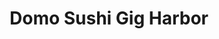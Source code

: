 ---
layout: place
title: "Domo Sushi Gig Harbor"
permalink: /washington/gig-harbor/domo-sushi-gig-harbor.html
stateAbbr: WA
stateName: Washington
cityName: Gig Harbor
seo:
  name: "Domo Sushi Gig Harbor"
  type: Restaurant
  links: https://www.facebook.com/642965925768324/
description: "Domo Sushi Gig Harbor serves delicious sushi in Gig Harbor, Washington. Try fresh Japanese dishes for a great dining experience. "
place_id: ChIJQSsbzsyskVQRGdGH8mgTjbI
photos:
  - name: >-
      places/ChIJQSsbzsyskVQRGdGH8mgTjbI/photos/AeeoHcLghiQDvwI-ZKzZULht9NBfe2hG__1eUNw6QJqnUUYJ-kO6NKoH5_2fw8oexhJrN9FUMfK26ALXHuIYsRhIVfI8H7lTlnrCn3RW0v3R4A06XTskidnN8DSXuS8TAaa1oFfNzKqU_xrBDN4_sDON7nS6KARz05sFzAsd7-i4Ki8e73nW_wgqs7xUSu8NAopkzNwsG8hO-ZfohlttMAU7xXcG8sXY7za3mYwdvy1xYZxru5WJCdbY5-Pq97iyO7xc7MJvzdfugVua4bYNGUAuiinflMJAPPbTZ3D6usci_hqs-DEToEzxJGnvm3L_wc_pIDe9iu_bzoEGyj9XuolauJVggdxQlHMA_H63qQDXcaI40WfdjdTzJRrmGyz03_8i_BowcbpJhTvDobqPu0J22bpyP2MiUQcWXvkjRdXPdT3V33rE
    widthPx: 4032
    heightPx: 3024
    authorAttributions:
      - displayName: Alik Inman
        uri: https://maps.google.com/maps/contrib/100835706120863956190
        photoUri: >-
          https://lh3.googleusercontent.com/a-/ALV-UjUf4o9RIXgTIMYQLoBAQyCBXF556Jp1vA955gqDiCTez-nSZ1CAcg=s100-p-k-no-mo
    flagContentUri: >-
      https://www.google.com/local/imagery/report/?cb_client=maps_api_places.places_api&image_key=!1e10!2sCIHM0ogKEICAgIDJhu_j7AE&hl=en-US
    googleMapsUri: >-
      https://www.google.com/maps/place//data=!3m4!1e2!3m2!1sCIHM0ogKEICAgIDJhu_j7AE!2e10!4m2!3m1!1s0x5491acccce1b2b41:0xb28d1368f287d119
  - name: >-
      places/ChIJQSsbzsyskVQRGdGH8mgTjbI/photos/AeeoHcKQD9EnSgm0CTRNbZ-YJDu6p8_YYpUDpt4H1uO1on6EYwy1p7UoIs_dG7JuUIWLYY7MASIaWYX-tCX-nOqbC01PEodSQUl5LFt7zzJmKOvOVW0fmfRMxWwlXE3JNfpWb2rPskWiphTjoOJXEJvvrRF_gpa4FQ9MCV_6CGZ-Sqvpm7GVXOzBwPBOaIbZzJrH3I4DqnvkHcjJpvrQZPfEA14QHfydFMwOi_xt3PV5ZxorhOcar6zqm7Sqf6hpfcbyMIg9AvfLmrEcsmSQhRZuVpWF-9mNLTiB4DQnqhadwApNPBwGBHI7qPHaraJY9AAqmuPQw4GnRe2N-epgPATP8H2PGqTB1uWnC4RGAIdWSADfR3nTIahrDoPyMsIyBWsnKZdapqHf9-TKwltNgWeD3Dd3ru111Zu8Ca6E6LIHxk2SHg
    widthPx: 3264
    heightPx: 1836
    authorAttributions:
      - displayName: Tony C
        uri: https://maps.google.com/maps/contrib/108232168502734617894
        photoUri: >-
          https://lh3.googleusercontent.com/a-/ALV-UjVMomfnne5S2uP4T-s2cdVeyUsujhSCDi5UUokAXGADimX90wbl=s100-p-k-no-mo
    flagContentUri: >-
      https://www.google.com/local/imagery/report/?cb_client=maps_api_places.places_api&image_key=!1e10!2sCIHM0ogKEICAgICEn5KQPQ&hl=en-US
    googleMapsUri: >-
      https://www.google.com/maps/place//data=!3m4!1e2!3m2!1sCIHM0ogKEICAgICEn5KQPQ!2e10!4m2!3m1!1s0x5491acccce1b2b41:0xb28d1368f287d119
  - name: >-
      places/ChIJQSsbzsyskVQRGdGH8mgTjbI/photos/AeeoHcI02G-W7EgtO-J0zQIJf2byzQtqR7FbbOs1egL6imzCcRXhY4MiuLmRQyJewY40dGdF5cjuYAcTJ_AJrZhY_IYREeDj9W-wGE9CAzjKSqz9ULe3fFyfya-c4tAIHG6LkqnwkAJO-uqokdJuVCdMTPmoggte-nfRnkoFjZMVoTTTDG6HlFTDsW1k076khOkbuWU5EMrfoWWrZNdY4t9plr9xWJ0NhbqB16S4SL2EUYB8-SzoS_v7umeLcGf85wChmTxCEG5zGz3_JlhOW1L4E17kYPqNh5-g3gj5aMLcjU8Hp3V2pCqpbpfAz-ov0_FAwyW1rf8-wPV5H7OZ1oQTCUsa2jiHfgatGCbdcDAYhtZMbbBtCLeMTo6639lTB--hvJP2JkWyHjd-K9mqXbKtr5uY-hAIhinCeyH29aho13E3lA
    widthPx: 1920
    heightPx: 1080
    authorAttributions:
      - displayName: Jacob Evans
        uri: https://maps.google.com/maps/contrib/105345486506233031896
        photoUri: >-
          https://lh3.googleusercontent.com/a-/ALV-UjWyc1WlVn3nKR74LR1Slv6ZwHUobfe3o7FUcrelVGooRKw_teYP=s100-p-k-no-mo
    flagContentUri: >-
      https://www.google.com/local/imagery/report/?cb_client=maps_api_places.places_api&image_key=!1e10!2sCIHM0ogKEICAgIDr_-_SUg&hl=en-US
    googleMapsUri: >-
      https://www.google.com/maps/place//data=!3m4!1e2!3m2!1sCIHM0ogKEICAgIDr_-_SUg!2e10!4m2!3m1!1s0x5491acccce1b2b41:0xb28d1368f287d119
  - name: >-
      places/ChIJQSsbzsyskVQRGdGH8mgTjbI/photos/AeeoHcKuzVRTt1lB18cY6M-eb4s8y6-QWdxZBWMNKNUK1krBeaF7eCs-z6Dq6muKNLf-lVn3Ggz7kjFhs22kMCpl8cYgVmp8C8srjojIj-in49Yw8_ik99-3H3lAxpYaK10_aXiPlBfMoxBF2i6wLWgVGwiczEKiuYXQTrrceUgXvREk1-6zz7KsY7H4SRv2H62VpZttId7WBWHUZYvpfJTTPx4VZhitIrztoaq9SYoQB0x22RbPgB7IAwETsdp9Y8B2R8oHkciVbgfFZem-9ergR-jX9ojkExJG4gqMF43qB8QmJ4X0uCnwt1S6ExMERb28mC3LyMHULRc_A71gm3_trzJe0C17Lkyq15lzrFdMYcuINTeh-c2GU0u0yN0XI_FWiGB2Gsgu7z9GiOMTJKtaA3Ip9C3vSf3fOzuwyIuUuJg
    widthPx: 4080
    heightPx: 3072
    authorAttributions:
      - displayName: Catherine Enfield
        uri: https://maps.google.com/maps/contrib/104602625090582526646
        photoUri: >-
          https://lh3.googleusercontent.com/a-/ALV-UjX7nuzBqRoN2loQJXwc7R7mAu-J02Nc7ba3B-pAbcKwSbbSV6B-=s100-p-k-no-mo
    flagContentUri: >-
      https://www.google.com/local/imagery/report/?cb_client=maps_api_places.places_api&image_key=!1e10!2sCIHM0ogKEICAgIC5iOCNJw&hl=en-US
    googleMapsUri: >-
      https://www.google.com/maps/place//data=!3m4!1e2!3m2!1sCIHM0ogKEICAgIC5iOCNJw!2e10!4m2!3m1!1s0x5491acccce1b2b41:0xb28d1368f287d119
  - name: >-
      places/ChIJQSsbzsyskVQRGdGH8mgTjbI/photos/AeeoHcL9u4ZVGvKs6t82TKXzKeXtNRD6Wwye8fTt_6pdbicAP82oBNeTkpaT7P-yG3dPFbXwZ6QsGwh6fF8AGFiNqKpLtWY7JEi8cebl8dLpmTw0xyXU8Pj7RRevHA9HyDzxt_WCBqf0XNI5QbGwQW8iy4hbAevJahRAQGQlFp_OJlp28yCbxtnJ2f3p6US9I_d-bAOtOofGyos8oHTk1f8lfdUTeKfEcwyWN8PGeR_mCRph4WOU42ltM22E_e5ph-MXnAeevWpNZ76rGZdIs5Xu5qj4vg2ll6WifCSsk9b_VnuLhhWM0fTfJyJ4XZrM0RlLLNnDicir6TsQqPDOpnazisjXa1A3vVYnibl6f3rRE4bByTnwYehNd1F-u2o76s4u_akMgRKBm_l1UnuJoT498t5VZMfh-CylauY1VclZ2-aScA
    widthPx: 3024
    heightPx: 4032
    authorAttributions:
      - displayName: Ottilia B
        uri: https://maps.google.com/maps/contrib/106818278042753937003
        photoUri: >-
          https://lh3.googleusercontent.com/a-/ALV-UjUMlptWH3IfkTSHcKNBBZ-FimkXLcqZ2cJEt-iqjRWggXlLZLA=s100-p-k-no-mo
    flagContentUri: >-
      https://www.google.com/local/imagery/report/?cb_client=maps_api_places.places_api&image_key=!1e10!2sCIHM0ogKEICAgIDK-t2WNA&hl=en-US
    googleMapsUri: >-
      https://www.google.com/maps/place//data=!3m4!1e2!3m2!1sCIHM0ogKEICAgIDK-t2WNA!2e10!4m2!3m1!1s0x5491acccce1b2b41:0xb28d1368f287d119
  - name: >-
      places/ChIJQSsbzsyskVQRGdGH8mgTjbI/photos/AeeoHcIvqrrGWEhsHGiQauQXzSn0FqcWRU1VgWUVAg0F34FRi6Rapj2W7oW6e3ksJAw9TM1Ksncxf8cHq7ZXHT8ONAew0lCPMm3YFqSK3TlFVlTmtrVuJdytmQs5LJSZ9BApdeI7PVPr_t0yea5QCi-IiT6shPVMEpByR6HOt4JL5HEUR_yoXdK2hkp5fvIFJuldeVI6R-OKtxOgx4d6b7Xa6hvtM9fv-ANfSt5cWd7gwtFUCX8rlEHouv7cc1t-JUFUiEmAaetMsIZc5AICv11x9nnzEjdqaDXWH64Ix1ZxzXp8zDIsyLMNcNJA3UsC714RS5s7d70hYTkT2mYKPumuW7qaAiFv7OdZttiIbK914GaeqwYjsZ5D60369YjtHYaUKiJulWK7AqNITVREz1fX6G_t4DwFDFZ1ngPMHDeyyORGKiTc
    widthPx: 4624
    heightPx: 2604
    authorAttributions:
      - displayName: Marisol Araujo
        uri: https://maps.google.com/maps/contrib/112840664906873577199
        photoUri: >-
          https://lh3.googleusercontent.com/a/ACg8ocKLLieGhhRH1rceZNO8Pwc69lI_PbND1eNB6dxFQW_nUJsWHQ=s100-p-k-no-mo
    flagContentUri: >-
      https://www.google.com/local/imagery/report/?cb_client=maps_api_places.places_api&image_key=!1e10!2sCIHM0ogKEICAgICrnOCqxAE&hl=en-US
    googleMapsUri: >-
      https://www.google.com/maps/place//data=!3m4!1e2!3m2!1sCIHM0ogKEICAgICrnOCqxAE!2e10!4m2!3m1!1s0x5491acccce1b2b41:0xb28d1368f287d119
  - name: >-
      places/ChIJQSsbzsyskVQRGdGH8mgTjbI/photos/AeeoHcKBMSUbC3aQ3Cy1vSC76FHHnmqoRQjxM89gvoSrofbxMBj5R-Kd_obKfESY8ieiveo-mDE-PFBA5nl65wUusfBazTr4B5E-C5Q0ZycCaWqjLClPq-a3BIpGIL6Rtv9pf8mUklbFluZZ93McJYd0sq8GK0EWe6hMW3wIE0P87QQNmiwpd1F57nDoSYjKwkx0mXLl08h891F3vwB23YgTI6UV-7i3ANUyQctOArL3ShjY6jZ_yFyXWN-jMUdaKHGZuritCFvJjQ9wyR-eUxp2F-qCWds_RmdjTr4VfABc1weQlUGtm4M7b5EYrfqN-i7wnSuKiZRkSC6e2gE3a8zJERqFfnprmrnt2mg1kDyIx32oiRsEglFTdVs1k3wfYSablJ-0SZDo4lj-HGdPJuAOzK9J69bQH2qVej2iyE99TAgYwjRm
    widthPx: 3072
    heightPx: 4080
    authorAttributions:
      - displayName: Catherine Enfield
        uri: https://maps.google.com/maps/contrib/104602625090582526646
        photoUri: >-
          https://lh3.googleusercontent.com/a-/ALV-UjX7nuzBqRoN2loQJXwc7R7mAu-J02Nc7ba3B-pAbcKwSbbSV6B-=s100-p-k-no-mo
    flagContentUri: >-
      https://www.google.com/local/imagery/report/?cb_client=maps_api_places.places_api&image_key=!1e10!2sCIHM0ogKEICAgIC5iOCVlAE&hl=en-US
    googleMapsUri: >-
      https://www.google.com/maps/place//data=!3m4!1e2!3m2!1sCIHM0ogKEICAgIC5iOCVlAE!2e10!4m2!3m1!1s0x5491acccce1b2b41:0xb28d1368f287d119
  - name: >-
      places/ChIJQSsbzsyskVQRGdGH8mgTjbI/photos/AeeoHcIBxWZjWWICnt8e6CZ-1PCYg1_8JZZsItqrUkLGvXqNLC8_oMSoO9aAA54P3vdIlSL9ETXD3aRBJqRTIahis9IW_E0ZXPCqCUPrWWhtuSfawdTgxWsCjbDIj7FJEG0WiCAMVNbkk4psO0jXWPMcFbQ1qoS3BMi8RC-mFOCKx3m9KLZNd6CbwrazgwdXa0bGXL8Q65f230-tN_C7Aae9_cLRzQvhRuUaTFuYGSKhSU8-AW06H_Ez0tUHSrrf18Pgbd9V5U3RaX_HUfL37PCpg9-qq-JZ1MPVi3Wxq5XSpJB_sjMk5CGVUasFokHldqHm09zYuT-YOwxWQ1yFCIK_a5V9sh5wBS3PO3-XNuV5ZEwor0lnlQ6lKws_8Gpw2YtZxYWNGc-QYguJQ-CLmOzq292ZzAVaw0V9LCoEx1P-So4Rl8E
    widthPx: 4800
    heightPx: 3600
    authorAttributions:
      - displayName: Yvonne Louie
        uri: https://maps.google.com/maps/contrib/111817802172351230030
        photoUri: >-
          https://lh3.googleusercontent.com/a/ACg8ocJUTiJmkuaCQkY9M08XFazIO3UAvCfVIHcfGM9R7p2DUlP-3w=s100-p-k-no-mo
    flagContentUri: >-
      https://www.google.com/local/imagery/report/?cb_client=maps_api_places.places_api&image_key=!1e10!2sCIHM0ogKEICAgICfpdCcqAE&hl=en-US
    googleMapsUri: >-
      https://www.google.com/maps/place//data=!3m4!1e2!3m2!1sCIHM0ogKEICAgICfpdCcqAE!2e10!4m2!3m1!1s0x5491acccce1b2b41:0xb28d1368f287d119
  - name: >-
      places/ChIJQSsbzsyskVQRGdGH8mgTjbI/photos/AeeoHcKaq7sZXvChh94Y2Cbw0YVD2E6W7Bpc2COXYcnmttGMpApusH6RE9DrYR9fJc6_l4DTXbGHUG2-5J_XgL4SMGGIZSKj_R040GH53IEFnBMMcBOFQuSIOSgSXgBXxY1ygZE-_VSBiUxmbCUYHiGZWuhgqxWeLQVsRns4O9GgiNtF7grck_IUUIOzoP9HQT5YJSvlJoJ6QflRbflKwVP4w-jVc6Hw0whpwSON_hDJl10TLOA9b5qOkaUsw-iP_5qcNBIQ_Gy-hjjRwDgUDgi-DwTAsrETOQE9sFwiB1R9e_gvpADF9sEHHdiB_DIOrrhigOCDck6o9hFnMfLeymhsC-Pp8euurgNb2t8rzoVfLNEFBMn52iwdHyGQRPCVeCs4NcrEHqFWvXnriHXM5onJx9oSZ9J_d88LexevsFnd5zo
    widthPx: 3024
    heightPx: 4032
    authorAttributions:
      - displayName: stan yu
        uri: https://maps.google.com/maps/contrib/114879429039261666455
        photoUri: >-
          https://lh3.googleusercontent.com/a-/ALV-UjUZewik_JFYPjheLOyOabfHit-WbfA9gtRCN-Jt74ctNGVujHx6=s100-p-k-no-mo
    flagContentUri: >-
      https://www.google.com/local/imagery/report/?cb_client=maps_api_places.places_api&image_key=!1e10!2sCIHM0ogKEICAgIDJq5-yVg&hl=en-US
    googleMapsUri: >-
      https://www.google.com/maps/place//data=!3m4!1e2!3m2!1sCIHM0ogKEICAgIDJq5-yVg!2e10!4m2!3m1!1s0x5491acccce1b2b41:0xb28d1368f287d119
  - name: >-
      places/ChIJQSsbzsyskVQRGdGH8mgTjbI/photos/AeeoHcIIn6242Zca_qwFaRJFJYZhwSxNkyr88hqlwWKlzdWrh2m5TYHv9SCudF-poixrojwosJTxcn9TJ9rZxVkfIKfHWPu8pDfr9epKAfnk3dIRvftWsvlddifsRQky-lETri-YZQEsQDyrMN5ybm9VNq6ru-p93uMwSeWCVtWLxsuSDC0avb-GVkO8Zur18G48KzZzO0fE_qyzXQ2Lu5ix7icK1KVlEbB6sjgVO73W8aZKqnZ4Uo8qzsmtSagErZxbTwiHzNhUBnxb8-PtcM3pa0M6fF4NTGebDHQtdlo9vtwG0MLEI1B8XKwDzScbkxxJGGAkFPkeBDsXJ4wj2XJVwIKcfeK9PKkzOhGCLGHz2pLTGAmswee2jb_1JreUJluRkv62BtRzL9M-vcxu2Mycl2NZ-T_iPpBTa7T7AK_Xjjg
    widthPx: 3072
    heightPx: 4080
    authorAttributions:
      - displayName: Rachelle W.
        uri: https://maps.google.com/maps/contrib/104899529704538478672
        photoUri: >-
          https://lh3.googleusercontent.com/a-/ALV-UjUOXfBs_Ggm5pJgvqaBqqfo-rFKJA3QuGbQtddL-BFSWRiZAjzI=s100-p-k-no-mo
    flagContentUri: >-
      https://www.google.com/local/imagery/report/?cb_client=maps_api_places.places_api&image_key=!1e10!2sCIHM0ogKEICAgICTzOi0Pg&hl=en-US
    googleMapsUri: >-
      https://www.google.com/maps/place//data=!3m4!1e2!3m2!1sCIHM0ogKEICAgICTzOi0Pg!2e10!4m2!3m1!1s0x5491acccce1b2b41:0xb28d1368f287d119
address: 4901 Point Fosdick Dr, Gig Harbor, WA 98335, USA
street: 4901 Point Fosdick Dr
city: Gig Harbor
state: WA
zip: '98335'
country: USA
neighborhood: null
latitude: '47.303285'
longitude: '-122.578751'
accessibility_options:
  wheelchairAccessibleParking: true
  wheelchairAccessibleEntrance: true
  wheelchairAccessibleRestroom: true
  wheelchairAccessibleSeating: true
business_status: OPERATIONAL
name: Domo Sushi Gig Harbor
google_maps_links:
  directionsUri: >-
    https://www.google.com/maps/dir//''/data=!4m7!4m6!1m1!4e2!1m2!1m1!1s0x5491acccce1b2b41:0xb28d1368f287d119!3e0
  placeUri: https://maps.google.com/?cid=12865961051933888793
  writeAReviewUri: >-
    https://www.google.com/maps/place//data=!4m3!3m2!1s0x5491acccce1b2b41:0xb28d1368f287d119!12e1
  reviewsUri: >-
    https://www.google.com/maps/place//data=!4m4!3m3!1s0x5491acccce1b2b41:0xb28d1368f287d119!9m1!1b1
  photosUri: >-
    https://www.google.com/maps/place//data=!4m3!3m2!1s0x5491acccce1b2b41:0xb28d1368f287d119!10e5
primary_type: Sushi Restaurant
opening_hours:
  regular: null
  current: null
secondary_opening_hours:
  regular:
    weekdayDescriptions: null
    type: null
  current:
    weekdayDescriptions: null
    type: null
phone: (253) 851-0592
price_level: PRICE_LEVEL_MODERATE
price_range: $20 &ndash; $30
rating: '4.4'
rating_count: 923
website: https://www.facebook.com/642965925768324/
reviews: null
parking_options: null
payment_options: null
allow_dogs: null
curbside_pickup: null
delivery: null
dine_in: null
good_for_children: null
good_for_groups: null
good_for_sports: null
live_music: null
menu_for_children: null
outdoor_seating: null
reservable: null
restroom: null
serves_beer: null
serves_breakfast: null
serves_brunch: null
serves_cocktails: null
serves_coffee: null
serves_dinner: null
serves_dessert: null
serves_lunch: null
serves_vegetarian_food: null
serves_wine: null
takeout: null
summary: null

---